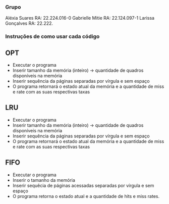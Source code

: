 ### Grupo  
Aléxia Suares  RA:  22.224.016-0
Gabrielle Mitie  RA: 22.124.097-1
Larissa Gonçalves  RA: 22.222.



### Instruções de como usar cada código  


## OPT  
- Executar o programa
- Inserir tamanho da memória (inteiro) -> quantidade de quadros disponíveis na memória
- Inserir sequência da páginas separadas por vírgula e sem espaço
- O programa retornará o estado atual da memória e a quantidade de miss e rate com as suas respectivas taxas


## LRU  

- Executar o programa
- Inserir tamanho da memória (inteiro) -> quantidade de quadros disponíveis na memória
- Inserir sequência da páginas separadas por vírgula e sem espaço
- O programa retornará o estado atual da memória e a quantidade de miss e rate com as suas respectivas taxas


## FIFO   
- Executar o programa
- Inserir o tamanho da memória
- Inserir sequêcia de páginas acessadas separadas por vírgula e sem espaço
- O programa retorna o estado atual e a quantidade de hits e miss rates.
